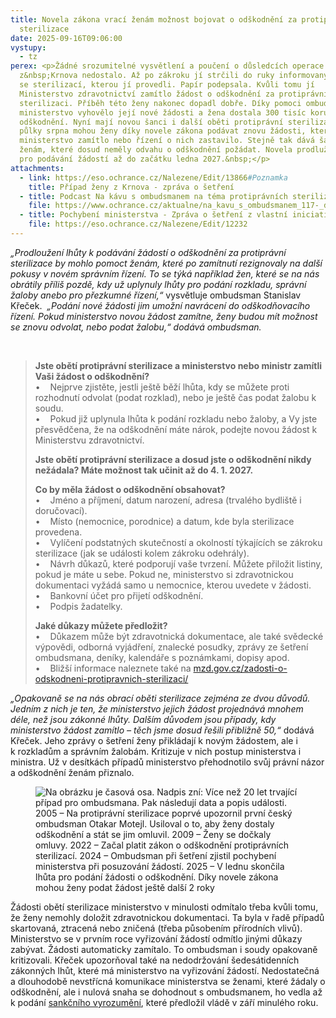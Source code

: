```yaml
---
title: Novela zákona vrací ženám možnost bojovat o odškodnění za protiprávní
  sterilizace
date: 2025-09-16T09:06:00
vystupy:
  - tz
perex: <p>Žádné srozumitelné vysvětlení a poučení o důsledcích operace se ženě
  z&nbsp;Krnova nedostalo. Až po zákroku jí strčili do ruky informovaný souhlas
  se sterilizací, kterou jí provedli. Papír podepsala. Kvůli tomu jí
  Ministerstvo zdravotnictví zamítlo žádost o odškodnění za protiprávní
  sterilizaci. Příběh této ženy nakonec dopadl dobře. Díky pomoci ombudsmana
  ministerstvo vyhovělo její nové žádosti a žena dostala 300 tisíc korun jako
  odškodnění. Nyní mají novou šanci i další oběti protiprávní sterilizace. Od
  půlky srpna mohou ženy díky novele zákona podávat znovu žádosti, které dříve
  ministerstvo zamítlo nebo řízení o nich zastavilo. Stejně tak dává šanci
  ženám, které dosud neměly odvahu o odškodnění požádat. Novela prodlužuje lhůtu
  pro podávání žádostí až do začátku ledna 2027.&nbsp;</p>
attachments:
  - link: https://eso.ochrance.cz/Nalezene/Edit/13866#Poznamka
    title: Případ ženy z Krnova - zpráva o šetření
  - title: Podcast Na kávu s ombudsmanem na téma protiprávních sterilizací
    file: https://www.ochrance.cz/aktualne/na_kavu_s_ombudsmanem_117-_dil_silny_pribeh_se_skryva_za_kazdou_zenou_u_ktere_byla_provedena_protipravni_sterilizace/
  - title: Pochybení ministerstva - Zpráva o šetření z vlastní iniciativy
    file: https://eso.ochrance.cz/Nalezene/Edit/12232
---
```

<p>
<i>„Prodloužení lhůty k podávání žádostí o odškodnění za protiprávní sterilizace by mohlo pomoct ženám, které po zamítnutí rezignovaly na další pokusy v novém správním řízení. To se týká například žen, které se na nás obrátily příliš pozdě, kdy už uplynuly lhůty pro podání rozkladu, správní žaloby anebo pro přezkumné řízení,“</i> vysvětluje ombudsman Stanislav Křeček.&nbsp;
<i>„Podání nové žádosti jim umožní navrácení do odškodňovacího řízení. Pokud ministerstvo novou žádost zamítne, ženy budou mít možnost se znovu odvolat, nebo podat žalobu,“ dodává ombudsman.&nbsp;</i></p>
<p>&nbsp;</p>
<blockquote>
<p>
<strong>Jste obětí protiprávní sterilizace a ministerstvo nebo ministr zamítli Vaši žádost o odškodnění?</strong>
<br>•&nbsp;&nbsp;&nbsp;&nbsp;Nejprve zjistěte, jestli ještě běží lhůta, kdy se můžete proti rozhodnutí odvolat (podat rozklad), nebo je ještě čas podat žalobu k soudu.
<br>•&nbsp;&nbsp;&nbsp;&nbsp;Pokud již uplynula lhůta k podání rozkladu nebo žaloby, a Vy jste přesvědčena, že na odškodnění máte nárok, podejte novou žádost k Ministerstvu zdravotnictví.</p>
<p>
<strong>Jste obětí protiprávní sterilizace a dosud jste o odškodnění nikdy nežádala? Máte možnost tak učinit až do 4. 1. 2027.</strong></p>
<p>
<strong>Co by měla žádost o odškodnění obsahovat?</strong>
<br>•&nbsp;&nbsp;&nbsp;&nbsp;Jméno a příjmení, datum narození, adresa (trvalého bydliště i doručovací).&nbsp;
<br>•&nbsp;&nbsp;&nbsp;&nbsp;Místo (nemocnice, porodnice) a datum, kde byla sterilizace provedena.
<br>•&nbsp;&nbsp;&nbsp;&nbsp;Vylíčení podstatných skutečností a okolností týkajících se zákroku sterilizace (jak se události kolem zákroku odehrály).
<br>•&nbsp;&nbsp;&nbsp;&nbsp;Návrh důkazů, které podporují vaše tvrzení. Můžete přiložit listiny, pokud je máte u sebe. Pokud ne, ministerstvo si zdravotnickou dokumentaci vyžádá samo u nemocnice, kterou uvedete v žádosti.&nbsp;
<br>•&nbsp;&nbsp;&nbsp;&nbsp;Bankovní účet pro přijetí odškodnění.&nbsp;
<br>•&nbsp;&nbsp;&nbsp;&nbsp;Podpis žadatelky.</p>
<p>
<strong>Jaké důkazy můžete předložit?</strong>
<br>•&nbsp;&nbsp;&nbsp;&nbsp;Důkazem může být zdravotnická dokumentace, ale také svědecké výpovědi, odborná vyjádření, znalecké posudky, zprávy ze šetření ombudsmana, deníky, kalendáře s poznámkami, dopisy apod.
<br>•&nbsp;&nbsp;&nbsp;&nbsp;Bližší informace naleznete také na 
<a href="https://mzd.gov.cz/zadosti-o-odskodneni-protipravnich-sterilizaci/">mzd.gov.cz/zadosti-o-odskodneni-protipravnich-sterilizaci/</a></p></blockquote>
<p>
<i>„Opakovaně se na nás obrací oběti sterilizace zejména ze dvou důvodů. Jedním z&nbsp;nich je ten, že ministerstvo jejich žádost projednává mnohem déle, než jsou zákonné lhůty. Dalším důvodem jsou případy, kdy ministerstvo žádost zamítlo – těch jsme dosud řešili přibližně 50,“</i> dodává Křeček. Jeho zprávy o šetření ženy přikládají k&nbsp;novým žádostem, ale i k&nbsp;rozkladům a správním žalobám. Kritizuje v&nbsp;nich postup ministerstva i ministra. Už v&nbsp;desítkách případů ministerstvo přehodnotilo svůj právní názor a odškodnění ženám přiznalo.&nbsp;</p>
<figure class="image">
<img src="https://www.ochrance.cz/aktualne/novela_zakona_vraci_zenam_moznost_bojovat_o_odskodneni_za_protipravni_sterilizace/facebookova_grafika_2024_24_.png" alt="Na obrázku je časová osa. Nadpis zní: Více než 20 let trvající případ pro ombudsmana. Pak následují data a popis události. 2005 – Na protiprávní sterilizace poprvé upozornil první český ombudsman Otakar Motejl. Usiloval o to, aby ženy dostaly odškodnění a stát se jim omluvil. 2009 – Ženy se dočkaly omluvy. 2022 – Začal platit zákon o odškodnění protiprávních sterilizací. 2024 – Ombudsman při šetření zjistil pochybení ministerstva při posuzování žádostí. 2025 – V lednu skončila lhůta pro podání žádosti o odškodnění. Díky novele zákona mohou ženy podat žádost ještě další 2 roky"></figure>
<p>Žádosti obětí sterilizace ministerstvo v&nbsp;minulosti odmítalo třeba kvůli tomu, že&nbsp;ženy nemohly doložit zdravotnickou dokumentaci. Ta&nbsp;byla v&nbsp;řadě případů skartovaná, ztracená nebo zničená (třeba působením přírodních vlivů). Ministerstvo se&nbsp;v prvním roce vyřizování žádostí odmítlo jinými důkazy zabývat. Žádosti automaticky zamítalo. To ombudsman i soudy opakovaně kritizovali. Křeček upozorňoval také na nedodržování šedesátidenních zákonných lhůt, které má ministerstvo na vyřizování žádostí. Nedostatečná a dlouhodobě nevstřícná komunikace ministerstva se ženami, které žádaly o odškodnění, ale i nulová snaha se dohodnout s&nbsp;ombudsmanem, ho vedla až k&nbsp;podání 
<a href="https://eso.ochrance.cz/Nalezene/Edit/13234">sankčního vyrozumění</a>, které předložil vládě v&nbsp;září minulého roku.</p>
<p>&nbsp;</p>
<p>&nbsp;</p>
